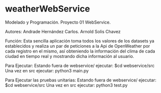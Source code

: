 # weatherWebService
Modelado y Programación.
Proyecto 01 WebService.

Autores:
	Andrade Hernández Carlos. 
	Arnold Solis Chavez
	
Función:
	Esta sencilla aplicación toma todos los valores de los datasets ya establecidos y realiza un par de peticiones a la Api de OpenWeather
	por cada registro en el mismo, así obteniendo la información del clima de cada ciudad en tiempo real y mostrando dicha información al usuario. 
	
Para Ejecutar:
  Estando fuera de webservice/ ejecutar:
	$cd webservice/src
	Una vez en src ejecutar:
	python3 main.py
	
Para Ejecutar las pruebas unitarias:
  Estando fuera de webservice/ ejecutar:
	$cd webservice/src
	Una vez en src ejecutar:
	python3 test.py
